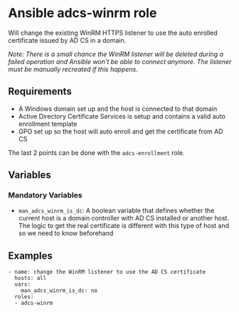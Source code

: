 # Ansible adcs-winrm role

Will change the existing WinRM HTTPS listener to use the auto enrolled
certificate issued by AD CS in a domain.

_Note: There is a small chance the WinRM listener will be deleted during a failed operation and Ansible won't be able to connect anymore. The listener must be manually recreated if this happens._

## Requirements

* A Windows domain set up and the host is connected to that domain
* Active Directory Certificate Services is setup and contains a valid auto enrollment template
* GPO set up so the host will auto enroll and get the certificate from AD CS

The last 2 points can be done with the `adcs-enrollment` role.

## Variables

### Mandatory Variables

* `man_adcs_winrm_is_dc`: A boolean variable that defines whether the current host is a domain controller with AD CS installed or another host. The logic to get the real certificate is different with this type of host and so we need to know beforehand

## Examples

```
- name: change the WinRM listener to use the AD CS certificate
  hosts: all
  vars:
    man_adcs_winrm_is_dc: no
  roles:
  - adcs-winrm
```
